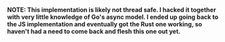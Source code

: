 **NOTE: This implementation is likely not thread safe. I hacked it together with very little knowledge of Go's async model.
I ended up going back to the JS implementation and eventually got the Rust one working, so haven't had a need to come back and
flesh this one out yet.**
